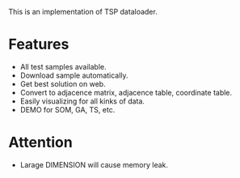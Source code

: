 ﻿This is an implementation of TSP dataloader. 

# Features
- All test samples available.
- Download sample automatically.
- Get best solution on web.
- Convert to adjacence matrix, adjacence table, coordinate table.
- Easily visualizing for all kinks of data.
- DEMO for SOM, GA, TS, etc.

# Attention
- Larage DIMENSION will cause memory leak.
